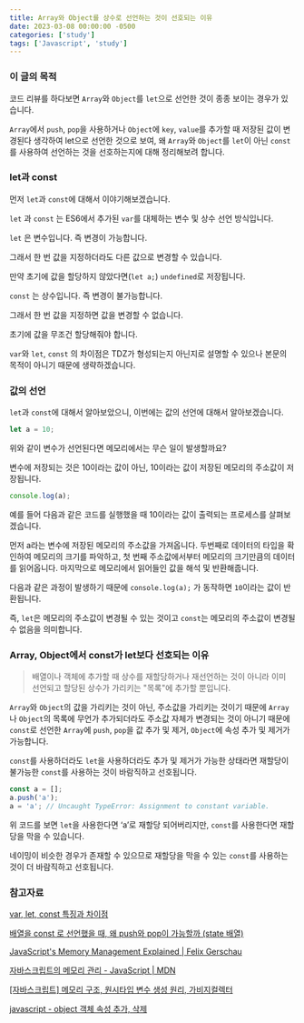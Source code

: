 ```yaml
---
title: Array와 Object를 상수로 선언하는 것이 선호되는 이유
date: 2023-03-08 00:00:00 -0500
categories: ['study']
tags: ['Javascript', 'study']
---
```


### 이 글의 목적

코드 리뷰를 하다보면 `Array`와 `Object`를 `let`으로 선언한 것이 종종 보이는 경우가 있습니다.

`Array`에서 `push`, `pop`을 사용하거나 `Object`에 `key`, `value`를 추가할 때 저장된 값이 변경된다 생각하여 let으로 선언한 것으로 보여, 왜 `Array`와 `Object`를 `let`이 아닌 `const`를 사용하여 선언하는 것을 선호하는지에 대해 정리해보려 합니다.

### let과 const

먼저 `let`과 `const`에 대해서 이야기해보겠습니다.

`let` 과 `const` 는 ES6에서 추가된 `var`를 대체하는 변수 및 상수 선언 방식입니다.

`let` 은 변수입니다. 즉 변경이 가능합니다.

그래서 한 번 값을 지정하더라도 다른 값으로 변경할 수 있습니다.

만약 초기에 값을 할당하지 않았다면(`let a;`) `undefined`로 저장됩니다.

`const` 는 상수입니다. 즉 변경이 불가능합니다.

그래서 한 번 값을 지정하면 값을 변경할 수 없습니다.

초기에 값을 무조건 할당해줘야 합니다.

`var`와 `let`, `const` 의 차이점은 TDZ가 형성되는지 아닌지로 설명할 수 있으나 본문의 목적이 아니기 때문에 생략하겠습니다.

### 값의 선언

`let`과 `const`에 대해서 알아보았으니, 이번에는 값의 선언에 대해서 알아보겠습니다.

```jsx
let a = 10;
```

위와 같이 변수가 선언된다면 메모리에서는 무슨 일이 발생할까요?

변수에 저장되는 것은 10이라는 값이 아닌, 10이라는 값이 저장된 메모리의 주소값이 저장됩니다.

```jsx
console.log(a);
```

예를 들어 다음과 같은 코드를 실행했을 때 10이라는 값이 출력되는 프로세스를 살펴보겠습니다.

먼저 a라는 변수에 저장된 메모리의 주소값을 가져옵니다. 두번째로 데이터의 타입을 확인하여 메모리의 크기를 파악하고, 첫 번째 주소값에서부터 메모리의 크기만큼의 데이터를 읽어옵니다. 마지막으로 메모리에서 읽어들인 값을 해석 및 반환해줍니다.

다음과 같은 과정이 발생하기 때문에 `console.log(a);` 가 동작하면 `10`이라는 값이 반환됩니다.

즉, `let`은 메모리의 주소값이 변경될 수 있는 것이고 `const`는 메모리의 주소값이 변경될 수 없음을 의미합니다.

### Array, Object에서 const가 let보다 선호되는 이유

> 배열이나 객체에 추가할 때 상수를 재할당하거나 재선언하는 것이 아니라 이미 선언되고 할당된 상수가 가리키는 "목록"에 추가할 뿐입니다.

`Array`와 `Object`의 값을 가리키는 것이 아닌, 주소값을 가리키는 것이기 때문에 `Array`나 `Object`의 목록에 무언가 추가되더라도 주소값 자체가 변경되는 것이 아니기 때문에 `const`로 선언한 `Array`에 `push`, `pop`을 값 추가 및 제거, `Object`에 속성 추가 및 제거가 가능합니다.

`const`를 사용하더라도 `let`을 사용하더라도 추가 및 제거가 가능한 상태라면 재할당이 불가능한 `const`를 사용하는 것이 바람직하고 선호됩니다.

```jsx
const a = [];
a.push('a');
a = 'a'; // Uncaught TypeError: Assignment to constant variable.
```

위 코드를 보면 `let`을 사용한다면 ‘a’로 재할당 되어버리지만, `const`를 사용한다면 재할당을 막을 수 있습니다.

네이밍이 비슷한 경우가 존재할 수 있으므로 재할당을 막을 수 있는 `const`를 사용하는 것이 더 바람직하고 선호됩니다.

### 참고자료

[var, let, const 특징과 차이점](https://velog.io/@haleyjun/JavaScript-var-let-const-%EC%B0%A8%EC%9D%B4%EC%A0%90)

[배열을 const 로 선언했을 때, 왜 push와 pop이 가능할까 (state 배열)](https://morohaji.tistory.com/55)

[JavaScript's Memory Management Explained | Felix Gerschau](https://felixgerschau.com/javascript-memory-management/)

[자바스크립트의 메모리 관리 - JavaScript | MDN](https://developer.mozilla.org/ko/docs/Web/JavaScript/Memory_Management)

[[자바스크립트] 메모리 구조, 원시타입 변수 생성 원리, 가비지컬렉터](https://curryyou.tistory.com/275)

[javascript - object 객체 속성 추가, 삭제](https://m.blog.naver.com/designondo/221251431632)
